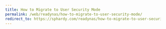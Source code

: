 ```yaml
---
title: How to Migrate to User Security Mode
permalink: /web/readynas/how-to-migrate-to-user-security-mode/
redirect_to: https://sphardy.com/readynas/how-to-migrate-to-user-security-mode/
---
```

